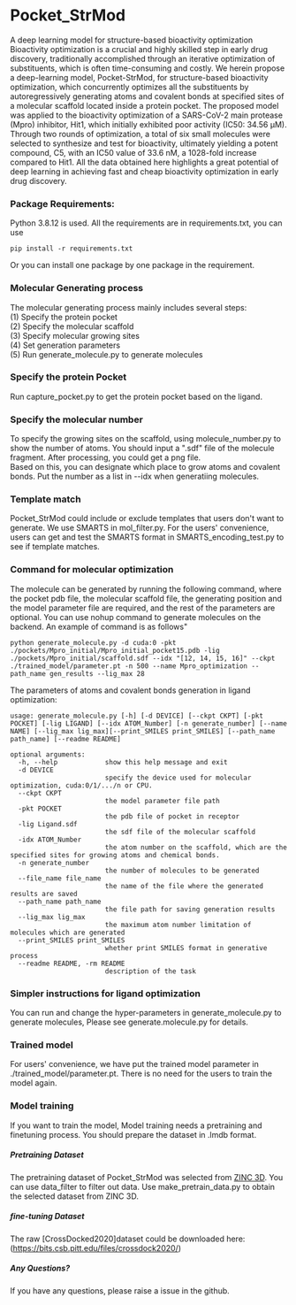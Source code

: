 # Pocket_StrMod
A deep learning model for structure-based bioactivity optimization    
Bioactivity optimization is a crucial and highly skilled step in early drug discovery, traditionally accomplished through an iterative optimization of substituents, which is often time-consuming and costly. We herein propose a deep-learning model, Pocket-StrMod, for structure-based bioactivity optimization, which concurrently optimizes all the substituents by autoregressively generating atoms and covalent bonds at specified sites of a molecular scaffold located inside a protein pocket. The proposed model was applied to the bioactivity optimization of a SARS-CoV-2 main protease (Mpro) inhibitor, Hit1, which initially exhibited poor activity (IC50: 34.56 μM). Through two rounds of optimization, a total of six small molecules were selected to synthesize and test for bioactivity, ultimately yielding a potent compound, C5, with an IC50 value of 33.6 nM, a 1028-fold increase compared to Hit1. All the data obtained here highlights a great potential of deep learning in achieving fast and cheap bioactivity optimization in early drug discovery.

### Package Requirements:
Python 3.8.12 is used.
All the requirements are in requirements.txt, you can use 
~~~shell
pip install -r requirements.txt
~~~       
Or you can install one package by one package in the requirement.          
### Molecular Generating process
The molecular generating process mainly includes several steps:     
(1) Specify the protein pocket        
(2) Specify the molecular scaffold        
(3) Specify molecular growing sites       
(4) Set generation parameters     
(5) Run generate_molecule.py to generate molecules         

### Specify the protein Pocket
Run capture_pocket.py to get the protein pocket based on the ligand.       

### Specify the molecular number
To specify the growing sites on the scaffold, using molecule_number.py to show the number of atoms.
You should input a ".sdf" file of the molecule fragment.
After processing, you could get a png file.      
Based on this, you can designate which place to grow atoms and covalent bonds. Put the number as a list in --idx when generatiing molecules.

### Template match
Pocket_StrMod could include or exclude templates that users don't want to generate. We use SMARTS in mol_filter.py. For the users' convenience, users can get and test the SMARTS format in SMARTS_encoding_test.py to see if template matches.

### Command for molecular optimization
The molecule can be generated by running the following command, where the pocket pdb file, the molecular scaffold file, the generating position and the model parameter file are required, and the rest of the parameters are optional. You can use nohup command to generate molecules on the backend. An example of command is as follows"    
~~~shell
python generate_molecule.py -d cuda:0 -pkt ./pockets/Mpro_initial/Mpro_initial_pocket15.pdb -lig ./pockets/Mpro_initial/scaffold.sdf --idx "[12, 14, 15, 16]" --ckpt ./trained_model/parameter.pt -n 500 --name Mpro_optimization --path_name gen_results --lig_max 28 
~~~
The parameters of atoms and covalent bonds generation in ligand optimization:
~~~
usage: generate_molecule.py [-h] [-d DEVICE] [--ckpt CKPT] [-pkt POCKET] [-lig LIGAND] [--idx ATOM_Number] [-n generate_number] [--name NAME] [--lig_max lig_max][--print_SMILES print_SMILES] [--path_name path_name] [--readme README]

optional arguments:
  -h, --help            show this help message and exit
  -d DEVICE
                        specify the device used for molecular optimization, cuda:0/1/.../n or CPU.    
  --ckpt CKPT          
                        the model parameter file path
  -pkt POCKET
                        the pdb file of pocket in receptor
  -lig Ligand.sdf
                        the sdf file of the molecular scaffold
  -idx ATOM_Number      
                        the atom number on the scaffold, which are the specified sites for growing atoms and chemical bonds.                      
  -n generate_number
                        the number of molecules to be generated
  --file_name file_name           
                        the name of the file where the generated results are saved
  --path_name path_name
                        the file path for saving generation results
  --lig_max lig_max
                        the maximum atom number limitation of molecules which are generated
  --print_SMILES print_SMILES
                        whether print SMILES format in generative process
  --readme README, -rm README
                        description of the task

~~~



### Simpler instructions for ligand optimization    
You can run and change the hyper-parameters in generate_molecule.py to generate molecules, Please see generate.molecule.py for details.      

### Trained model
For users' convenience, we have put the trained model parameter in  ./trained_model/parameter.pt. There is no need for the users to train the model again.

### Model training
If you want to train the model, Model training needs a pretraining and finetuning process. You should prepare the dataset in .lmdb format.     

##### Pretraining Dataset
The pretraining dataset of Pocket_StrMod was selected from [ZINC 3D](https://zinc.docking.org/tranches/home/). You can use data_filter to filter out data. Use make_pretrain_data.py to obtain the selected dataset from ZINC 3D.

##### fine-tuning Dataset
The raw [CrossDocked2020]dataset could be downloaded here: (https://bits.csb.pitt.edu/files/crossdock2020/)       

##### Any Questions?       
If you have any questions, please raise a issue in the github.

